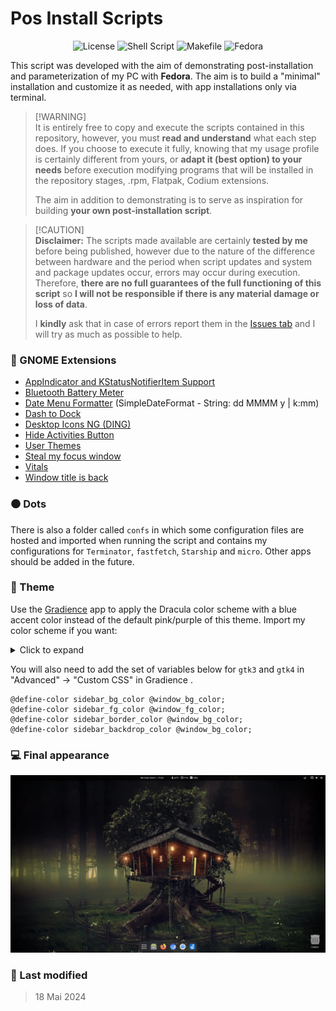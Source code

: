 # Pos Install Scripts

<p align="center">
    <img alt="License" src="https://img.shields.io/badge/License-GPLv3-blue.svg?style=for-the-badge">
    <img alt="Shell Script" src="https://img.shields.io/badge/Shell_Script-121011?style=for-the-badge&logo=gnu-bash&logoColor=white">
    <img alt="Makefile" src="https://img.shields.io/badge/Make-121011?logo=make&logoColor=fff&style=for-the-badge">
    <img alt="Fedora" src="https://img.shields.io/badge/Fedora-51A2DA?logo=fedora&logoColor=fff&style=for-the-badge">
</p>

This script was developed with the aim of demonstrating post-installation and parameterization of my PC with **Fedora**. The aim is to build a "minimal" installation and customize it as needed, with app installations only via terminal.

> [!WARNING]\
> It is entirely free to copy and execute the scripts contained in this repository, however, you must **read and understand** what each step does. If you choose to execute it fully, knowing that my usage profile is certainly different from yours, or **adapt it (best option) to your needs** before execution modifying programs that will be installed in the repository stages, .rpm, Flatpak, Codium extensions. 
> 
> The aim in addition to demonstrating is to serve as inspiration for building **your own post-installation script**.

> [!CAUTION]\
> **Disclaimer:** The scripts made available are certainly **tested by me** before being published, however due to the nature of the difference between hardware and the period when script updates and system and package updates occur, errors may occur during execution. Therefore, **there are no full guarantees of the full functioning of this script** so **I will not be responsible if there is any material damage or loss of data**.
> 
> I **kindly** ask that in case of errors report them in the [Issues tab](https://github.com/ciro-mota/Meu-Pos-Instalacao/issues) and I will try as much as possible to help.

### 🔧 GNOME Extensions

- [AppIndicator and KStatusNotifierItem Support](https://extensions.gnome.org/extension/615/appindicator-support/)
- [Bluetooth Battery Meter](https://extensions.gnome.org/extension/6670/bluetooth-battery-meter/)
- [Date Menu Formatter](https://extensions.gnome.org/extension/4655/date-menu-formatter/) (SimpleDateFormat - String: dd MMMM y | k:mm)
- [Dash to Dock](https://extensions.gnome.org/extension/307/dash-to-dock/)
- [Desktop Icons NG (DING)](https://extensions.gnome.org/extension/2087/desktop-icons-ng-ding/)
- [Hide Activities Button](https://extensions.gnome.org/extension/744/hide-activities-button/)
- [User Themes](https://extensions.gnome.org/extension/19/user-themes/)
- [Steal my focus window](https://extensions.gnome.org/extension/6385/steal-my-focus-window/)
- [Vitals](https://extensions.gnome.org/extension/1460/vitals/)
- [Window title is back](https://extensions.gnome.org/extension/6310/window-title-is-back/)

### ⚫ Dots

There is also a folder called `confs` in which some configuration files are hosted and imported when running the script and contains my configurations for `Terminator`, `fastfetch`, `Starship` and `micro`. Other apps should be added in the future.

### 🎨 Theme

Use the [Gradience](https://flathub.org/apps/details/com.github.GradienceTeam.Gradience) app to apply the Dracula color scheme with a blue accent color instead of the default pink/purple of this theme. Import my color scheme if you want:

<details>
  <summary>Click to expand</summary>
    
```json
{
    "name": "local-theme",
    "variables": {
        "accent_color": "rgb(28, 113, 216)",
        "accent_bg_color": "rgb(26, 95, 180)",
        "accent_fg_color": "#f8f8f2",
        "destructive_color": "#f55",
        "destructive_bg_color": "#f55",
        "destructive_fg_color": "#f8f8f2",
        "success_color": "#50fa7b",
        "success_bg_color": "#50fa7b",
        "success_fg_color": "#f8f8f2",
        "warning_color": "#f1fa8c",
        "warning_bg_color": "#f1fa8c",
        "warning_fg_color": "rgba(0, 0, 0, 0.8)",
        "error_color": "#f55",
        "error_bg_color": "#f55",
        "error_fg_color": "#f8f8f2",
        "window_bg_color": "rgb(35, 37, 46)",
        "window_fg_color": "#f8f8f2",
        "view_bg_color": "rgb(35, 37, 46)",
        "view_fg_color": "#f8f8f2",
        "headerbar_bg_color": "rgb(35, 37, 46)",
        "headerbar_fg_color": "#f8f8f2",
        "headerbar_border_color": "#fff",
        "headerbar_shade_color": "rgba(0, 0, 0, 0.36)",
        "card_bg_color": "rgba(255, 255, 255, 0.08)",
        "card_fg_color": "#f8f8f2",
        "card_shade_color": "rgba(0, 0, 0, 0.36)",
        "dialog_bg_color": "rgb(35, 37, 46)",
        "dialog_fg_color": "#f8f8f2",
        "popover_bg_color": "rgb(35, 37, 46)",
        "popover_fg_color": "#f8f8f2",
        "shade_color": "#383838",
        "scrollbar_outline_color": "rgba(0, 0, 0, 0.5)"
    },
    "palette": {
        "blue_": {
            "1": "#99c1f1",
            "2": "#62a0ea",
            "3": "#3584e4",
            "4": "#1c71d8",
            "5": "#1a5fb4"
        },
        "green_": {
            "1": "#8ff0a4",
            "2": "#57e389",
            "3": "#33d17a",
            "4": "#2ec27e",
            "5": "#26a269"
        },
        "yellow_": {
            "1": "#f9f06b",
            "2": "#f8e45c",
            "3": "#f6d32d",
            "4": "#f5c211",
            "5": "#e5a50a"
        },
        "orange_": {
            "1": "#ffbe6f",
            "2": "#ffa348",
            "3": "#ff7800",
            "4": "#e66100",
            "5": "#c64600"
        },
        "red_": {
            "1": "#f66151",
            "2": "#ed333b",
            "3": "#e01b24",
            "4": "#c01c28",
            "5": "#a51d2d"
        },
        "purple_": {
            "1": "#dc8add",
            "2": "#c061cb",
            "3": "#9141ac",
            "4": "#813d9c",
            "5": "#613583"
        },
        "brown_": {
            "1": "#cdab8f",
            "2": "#b5835a",
            "3": "#986a44",
            "4": "#865e3c",
            "5": "#63452c"
        },
        "light_": {
            "1": "#fff",
            "2": "#f6f5f4",
            "3": "#deddda",
            "4": "#c0bfbc",
            "5": "#9a9996"
        },
        "dark_": {
            "1": "#77767b",
            "2": "#5e5c64",
            "3": "#3d3846",
            "4": "#241f31",
            "5": "#000"
        }
    },
    "custom_css": {
        "gtk4": ""
    },
    "plugins": {}
}
```
</details>


You will also need to add the set of variables below for `gtk3` and `gtk4` in "Advanced" -> "Custom CSS" in Gradience .

```
@define-color sidebar_bg_color @window_bg_color;
@define-color sidebar_fg_color @window_fg_color;
@define-color sidebar_border_color @window_bg_color;
@define-color sidebar_backdrop_color @window_bg_color;
```

### 💻 Final appearance

![](imgs/screenshot.webp)

### 📅 Last modified

> 18 Mai 2024
